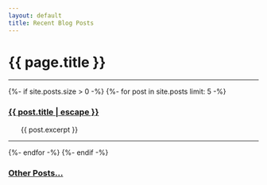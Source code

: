 ```yaml
---
layout: default
title: Recent Blog Posts
---
```


<div class="home">
    <h1 class="page-heading">{{ page.title }}</h1>
    <hr>
    {%- if site.posts.size > 0 -%}
        {%- for post in site.posts limit: 5 -%}
            <h3>
                <a class="post-link" href="{{ post.url | relative_url }}">
                {{ post.title | escape }}
                </a>
            </h3>
            <div id="page-preview" style="margin-left: 5%">
                <p>{{ post.excerpt }}</p>
            </div>
            <hr>
        {%- endfor -%}
    {%- endif -%}
    <p><h3><a href="posts.html">Other Posts...</a></h3></p>
</div>
